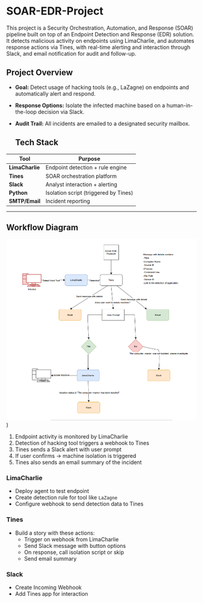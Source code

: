 # SOAR-EDR-Project
This project is a Security Orchestration, Automation, and Response (SOAR) pipeline built on top of an Endpoint Detection and Response (EDR) solution. It detects malicious activity on endpoints using LimaCharlie, and automates response actions via Tines, with real-time alerting and interaction through Slack, and email notification for audit and follow-up.

## Project Overview

- **Goal:** Detect usage of hacking tools (e.g., LaZagne) on endpoints and automatically alert and respond.
- **Response Options:** Isolate the infected machine based on a human-in-the-loop decision via Slack.
- **Audit Trail:** All incidents are emailed to a designated security mailbox.

  ## Tech Stack

| Tool           | Purpose                                  |
|----------------|------------------------------------------|
| **LimaCharlie** | Endpoint detection + rule engine        |
| **Tines**       | SOAR orchestration platform             |
| **Slack**       | Analyst interaction + alerting          |
| **Python**      | Isolation script (triggered by Tines)   |
| **SMTP/Email**  | Incident reporting                      |
-------------------------------------------------------------

## Workflow Diagram

![Architecture Diagram](Architecture-diagram.png)
)

1. Endpoint activity is monitored by LimaCharlie
2. Detection of hacking tool triggers a webhook to Tines
3. Tines sends a Slack alert with user prompt
4. If user confirms → machine isolation is triggered
5. Tines also sends an email summary of the incident

### LimaCharlie
- Deploy agent to test endpoint
- Create detection rule for tool like `LaZagne`
- Configure webhook to send detection data to Tines

### Tines
- Build a story with these actions:
  - Trigger on webhook from LimaCharlie
  - Send Slack message with button options
  - On response, call isolation script or skip
  - Send email summary

### Slack
- Create Incoming Webhook
- Add Tines app for interaction

